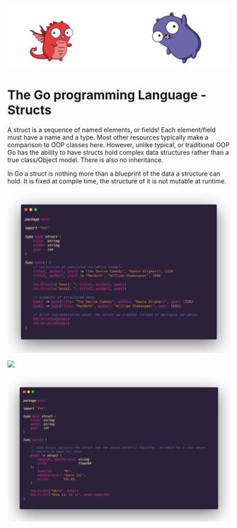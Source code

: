 ![](/assets/gologo.png)

# The Go programming Language - Structs

A struct is a sequence of named elements, or fields! Each element/field must have a name and a type. Most other resources typically make a comparison to OOP classes here. However, unlike typical, or traditional OOP Go has the ability to have structs hold complex data structures rather than a true class/Object model. There is also no inheritance.

In Go a struct is nothing more than a blueprint of the data a structure can hold. It is fixed at compile time, the structure of it is not mutable at runtime.

![](/assets/core/10/1001-basic-struct.png)

![](/assets/core/10/1002-update-struct.png)

![](/assets/core/10/1003-anon-struct.png)
